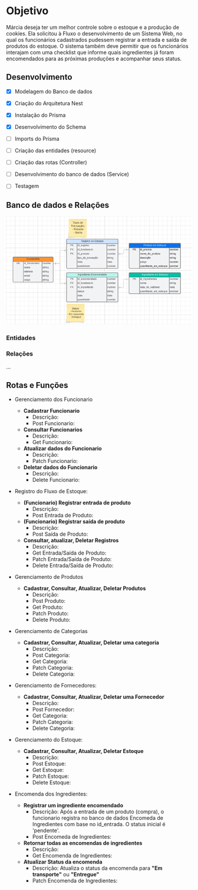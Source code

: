 # Objetivo

Márcia deseja ter um melhor controle sobre o estoque e a produção de cookies. Ela
solicitou à Fluxo o desenvolvimento de um Sistema Web, no qual os funcionários cadastrados
pudessem registrar a entrada e saída de produtos do estoque. O sistema também deve permitir que
os funcionários interajam com uma checklist que informe quais ingredientes já foram encomendados
para as próximas produções e acompanhar seus status.

## Desenvolvimento

- [x] Modelagem do Banco de dados
- [x] Criação do Arquitetura Nest
- [x] Instalação do Prisma
- [x] Desenvolvimento do Schema
- [ ] Imports do Prisma
- [ ] Criação das entidades (resource)
- [ ] Criação das rotas (Controller)
- [ ] Desenvolvimento do banco de dados (Service)
- [ ] Testagem


## Banco de dados e Relações

![Alt text](image.png)

### Entidades



### Relações

...

## Rotas e Funções

- Gerenciamento dos Funcionario
  - **Cadastrar Funcionario**
    - Descrição:
    - Post Funcionario:
  - **Consultar Funcionarios**
    - Descrição:
    - Get Funcionario:
  - **Atualizar dados do Funcionario**
    - Descrição:
    - Patch Funcionario:
  - **Deletar dados do Funcionario**
    - Descrição:
    - Delete Funcionario:

- Registro do Fluxo de Estoque:
  - **(Funcionario) Registrar entrada de produto**
    - Descrição:
    - Post Entrada de Produto: 
  - **(Funcionario) Registrar saída de produto**
    - Descrição:
    - Post Saída de Produto:
  - **Consultar, atualizar, Deletar Registros**
    - Descrição:
    - Get Entrada/Saída de Produto:
    - Patch Entrada/Saída de Produto:
    - Delete Entrada/Saída de Produto:

- Gerenciamento de Produtos
  - **Cadastrar, Consultar, Atualizar, Deletar Produtos**
    - Descrição:
    - Post Produto:
    - Get Produto:
    - Patch Produto:
    - Delete Produto:

- Gerenciamento de Categorias
  - **Cadastrar, Consultar, Atualizar, Deletar uma categoria**
    - Descrição:
    - Post Categoria:
    - Get Categoria:
    - Patch Categoria:
    - Delete Categoria:

- Gerenciamento de Fornecedores:
  - **Cadastrar, Consultar, Atualizar, Deletar uma Fornecedor**
    - Descrição:
    - Post Fornecedor:
    - Get Categoria:
    - Patch Categoria:
    - Delete Categoria:

- Gerenciamento do Estoque:
  - **Cadastrar, Consultar, Atualizar, Deletar Estoque**
    - Descrição:
    - Post Estoque:
    - Get Estoque:
    - Patch Estoque:
    - Delete Estoque:

- Encomenda dos Ingredientes:
  - **Registrar um ingrediente encomendado** 
    - Descrição: Após a entrada de um produto (compra), o funcionario registra no banco de dados Encomeda de Ingredientes com base no id_entrada. O status inicial é 'pendente'.
    - Post Encomeda de Ingredientes:
  - **Retornar todas as encomendas de ingredientes**
    - Descrição:
    - Get Encomenda de Ingredientes:
  - **Atualizar Status da encomenda**
    - Descrição: Atualiza o status da encomenda para **"Em transporte"** ou **"Entregue"**
    - Patch Encomenda de Ingredientes:
